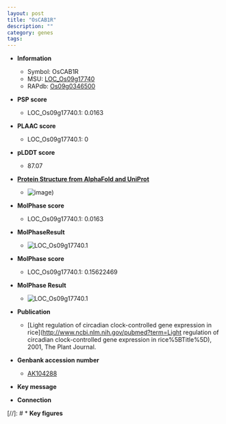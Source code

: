 ```yaml
---
layout: post
title: "OsCAB1R"
description: ""
category: genes
tags: 
---
```


* **Information**  
    + Symbol: OsCAB1R  
    + MSU: [LOC_Os09g17740](http://rice.plantbiology.msu.edu/cgi-bin/ORF_infopage.cgi?orf=LOC_Os09g17740)  
    + RAPdb: [Os09g0346500](http://rapdb.dna.affrc.go.jp/viewer/gbrowse_details/irgsp1?name=Os09g0346500)  

* **PSP score**  
    + LOC_Os09g17740.1: 0.0163 

* **PLAAC score**  
    + LOC_Os09g17740.1: 0 

* **pLDDT score**
    + 87.07

* **[Protein Structure from AlphaFold and UniProt](https://www.uniprot.org/uniprotkb/P12330/entry#structure)**
    + ![image](https://ricepsp.github.io/images/P/AF-P12330-F1.png))

* **MolPhase score**
    + LOC_Os09g17740.1: 0.0163

* **MolPhaseResult**
    + ![LOC_Os09g17740.1](https://ricepsp.github.io/pictures/LOC_Os09g/LOC_Os09g17740.1.png)

* **MolPhase score**
    + LOC_Os09g17740.1: 0.15622469

* **MolPhase Result**
    + ![LOC_Os09g17740.1](https://304243504.github.io/Pictures/LOC_Os09g/LOC_Os09g17740.1.png)

* **Publication**  
    + [Light regulation of circadian clock-controlled gene expression in rice](http://www.ncbi.nlm.nih.gov/pubmed?term=Light regulation of circadian clock-controlled gene expression in rice%5BTitle%5D), 2001, The Plant Journal.

* **Genbank accession number**  
    + [AK104288](http://www.ncbi.nlm.nih.gov/nuccore/AK104288)

* **Key message**  

* **Connection**  

[//]: # * **Key figures**  


